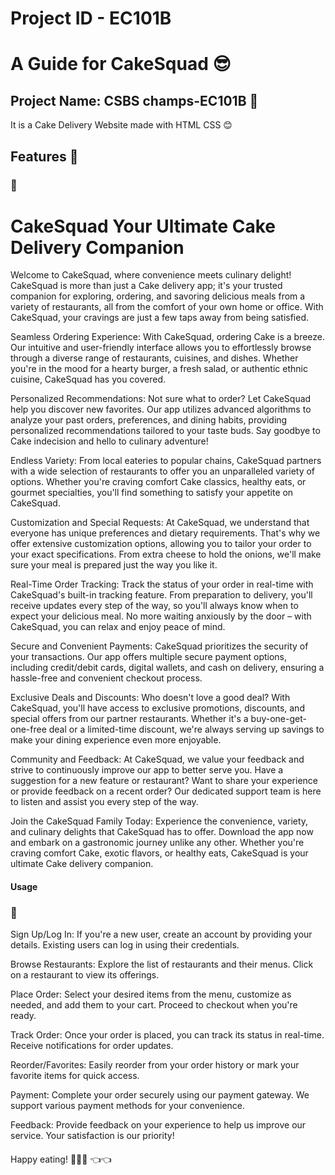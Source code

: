 # Project ID - EC101B

# A Guide for CakeSquad 😎

## Project Name: CSBS champs-EC101B 🤞

It is a Cake Delivery Website made with HTML CSS 😊

## Features  🤔

### 🤞 

# CakeSquad  Your Ultimate Cake Delivery Companion

Welcome to CakeSquad, where convenience meets culinary delight! CakeSquad is more than just a Cake delivery app; it's your trusted companion for exploring, ordering, and savoring delicious meals from a variety of restaurants, all from the comfort of your own home or office. With CakeSquad, your cravings are just a few taps away from being satisfied.

Seamless Ordering Experience:
With CakeSquad, ordering Cake is a breeze. Our intuitive and user-friendly interface allows you to effortlessly browse through a diverse range of restaurants, cuisines, and dishes. Whether you're in the mood for a hearty burger, a fresh salad, or authentic ethnic cuisine, CakeSquad has you covered.

Personalized Recommendations:
Not sure what to order? Let CakeSquad help you discover new favorites. Our app utilizes advanced algorithms to analyze your past orders, preferences, and dining habits, providing personalized recommendations tailored to your taste buds. Say goodbye to Cake indecision and hello to culinary adventure!

Endless Variety:
From local eateries to popular chains, CakeSquad partners with a wide selection of restaurants to offer you an unparalleled variety of options. Whether you're craving comfort Cake classics, healthy eats, or gourmet specialties, you'll find something to satisfy your appetite on CakeSquad.

Customization and Special Requests:
At CakeSquad, we understand that everyone has unique preferences and dietary requirements. That's why we offer extensive customization options, allowing you to tailor your order to your exact specifications. From extra cheese to hold the onions, we'll make sure your meal is prepared just the way you like it.

Real-Time Order Tracking:
Track the status of your order in real-time with CakeSquad's built-in tracking feature. From preparation to delivery, you'll receive updates every step of the way, so you'll always know when to expect your delicious meal. No more waiting anxiously by the door – with CakeSquad, you can relax and enjoy peace of mind.

Secure and Convenient Payments:
CakeSquad prioritizes the security of your transactions. Our app offers multiple secure payment options, including credit/debit cards, digital wallets, and cash on delivery, ensuring a hassle-free and convenient checkout process.

Exclusive Deals and Discounts:
Who doesn't love a good deal? With CakeSquad, you'll have access to exclusive promotions, discounts, and special offers from our partner restaurants. Whether it's a buy-one-get-one-free deal or a limited-time discount, we're always serving up savings to make your dining experience even more enjoyable.

Community and Feedback:
At CakeSquad, we value your feedback and strive to continuously improve our app to better serve you. Have a suggestion for a new feature or restaurant? Want to share your experience or provide feedback on a recent order? Our dedicated support team is here to listen and assist you every step of the way.

Join the CakeSquad Family Today:
Experience the convenience, variety, and culinary delights that CakeSquad has to offer. Download the app now and embark on a gastronomic journey unlike any other. Whether you're craving comfort Cake, exotic flavors, or healthy eats, CakeSquad is your ultimate Cake delivery companion. 

#### Usage
### 🤞 
Sign Up/Log In: If you're a new user, create an account by providing your details. Existing users can log in using their credentials.

Browse Restaurants: Explore the list of restaurants and their menus. Click on a restaurant to view its offerings.

Place Order: Select your desired items from the menu, customize as needed, and add them to your cart. Proceed to checkout when you're ready.

Track Order: Once your order is placed, you can track its status in real-time. Receive notifications for order updates.

Reorder/Favorites: Easily reorder from your order history or mark your favorite items for quick access.

Payment: Complete your order securely using our payment gateway. We support various payment methods for your convenience.

Feedback: Provide feedback on your experience to help us improve our service. Your satisfaction is our priority!

#### 
Happy eating! 🍔🍕🥗 👈👈
